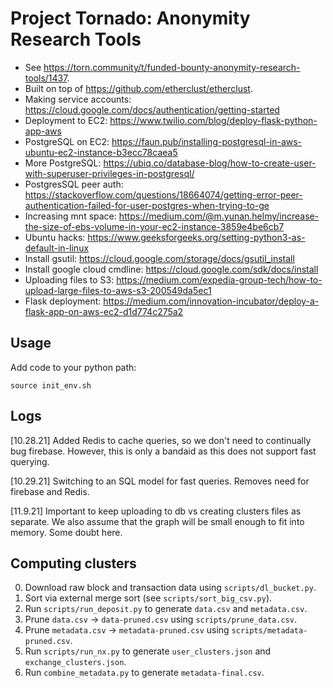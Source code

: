 # Project Tornado: Anonymity Research Tools

- See https://torn.community/t/funded-bounty-anonymity-research-tools/1437.
- Built on top of https://github.com/etherclust/etherclust.
- Making service accounts: https://cloud.google.com/docs/authentication/getting-started
- Deployment to EC2: https://www.twilio.com/blog/deploy-flask-python-app-aws
- PostgreSQL on EC2: https://faun.pub/installing-postgresql-in-aws-ubuntu-ec2-instance-b3ecc78caea5
- More PostgreSQL: https://ubiq.co/database-blog/how-to-create-user-with-superuser-privileges-in-postgresql/
- PostgresSQL peer auth: https://stackoverflow.com/questions/18664074/getting-error-peer-authentication-failed-for-user-postgres-when-trying-to-ge
- Increasing mnt space: https://medium.com/@m.yunan.helmy/increase-the-size-of-ebs-volume-in-your-ec2-instance-3859e4be6cb7
- Ubuntu hacks: https://www.geeksforgeeks.org/setting-python3-as-default-in-linux
- Install gsutil: https://cloud.google.com/storage/docs/gsutil_install
- Install google cloud cmdline: https://cloud.google.com/sdk/docs/install
- Uploading files to S3: https://medium.com/expedia-group-tech/how-to-upload-large-files-to-aws-s3-200549da5ec1
- Flask deployment: https://medium.com/innovation-incubator/deploy-a-flask-app-on-aws-ec2-d1d774c275a2

## Usage 

Add code to your python path:

```
source init_env.sh
```

## Logs

[10.28.21] Added Redis to cache queries, so we don't need to continually bug firebase. However, this is only a bandaid as this does not support fast querying.

[10.29.21] Switching to an SQL model for fast queries. Removes need for firebase and Redis.

[11.9.21] Important to keep uploading to db vs creating clusters files as separate. We also assume that the graph will be small enough to fit into memory. Some doubt here.

## Computing clusters

0. Download raw block and transaction data using `scripts/dl_bucket.py`.
1. Sort via external merge sort (see `scripts/sort_big_csv.py`).
2. Run `scripts/run_deposit.py` to generate `data.csv` and `metadata.csv`.
3. Prune `data.csv` -> `data-pruned.csv` using `scripts/prune_data.csv`.
4. Prune `metadata.csv` -> `metadata-pruned.csv` using `scripts/metadata-pruned.csv`.
5. Run `scripts/run_nx.py` to generate `user_clusters.json` and `exchange_clusters.json`.
6. Run `combine_metadata.py` to generate `metadata-final.csv`.
